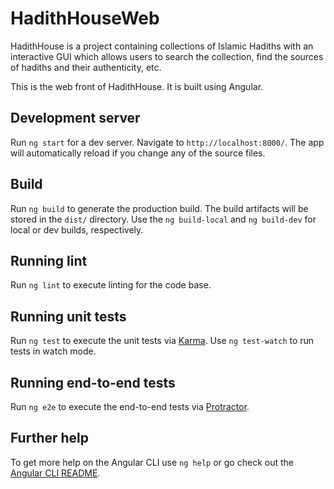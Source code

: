 # HadithHouseWeb

HadithHouse is a project containing collections of Islamic Hadiths with an interactive GUI which allows users to search the collection, find the sources of hadiths and their authenticity, etc.

This is the web front of HadithHouse. It is built using Angular. 

## Development server

Run `ng start` for a dev server. Navigate to `http://localhost:8000/`. The app will automatically reload if you change any of the source files.

## Build

Run `ng build` to generate the production build. The build artifacts will be stored in the `dist/` directory. Use the `ng build-local` and `ng build-dev` for local or dev builds, respectively.

## Running lint

Run `ng lint` to execute linting for the code base.

## Running unit tests

Run `ng test` to execute the unit tests via [Karma](https://karma-runner.github.io). Use `ng test-watch` to run tests in watch mode.

## Running end-to-end tests

Run `ng e2e` to execute the end-to-end tests via [Protractor](http://www.protractortest.org/).

## Further help

To get more help on the Angular CLI use `ng help` or go check out the [Angular CLI README](https://github.com/angular/angular-cli/blob/master/README.md).

